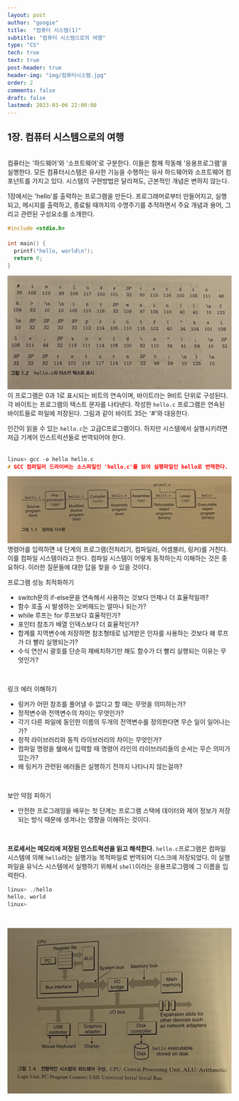 ```yaml
---
layout: post
author: "googie"
title:  "컴퓨터 시스템(1)"
subtitle: "컴퓨터 시스템으로의 여행"
type: "CS"
tech: true
text: true
post-header: true
header-img: "img/컴퓨터시스템.jpg"
order: 2
comments: false
draft: false
lastmod: 2023-03-06 22:00:00
---
```


## 1장. 컴퓨터 시스템으로의 여행

<br />
컴퓨터는 '하드웨어'와 '소프트웨어'로 구분한다. 이들은 함께 작동해 '응용프로그램'을 실행한다.
모든 컴퓨터시스템은 유사한 기능을 수행하는 유사 하드웨어와 소프트웨어 컴포넌트를 가지고 있다.
시스템의 구현방법은 달라져도, 근본적인 개념은 변하지 않는다.

1장에서는 'hello'를 출력하는 프로그램을 만든다.
프로그래머로부터 만들어지고, 실행되고, 메시지를 출력하고, 종료될 때까지의 수명주기를 추적하면서 주요 개념과 용어, 그리고 관련된 구성요소를 소개한다.



```c
#include <stdio.h>

int main() {
  printf("hello, world\n");
  return 0;
}
```
![hello.c의 아스키 텍스트 표시](img/IMG_1931.jpg)
이 프로그램은 0과 1로 표시되는 비트의 연속이며, 바이트라는 9비트 단위로 구성된다. 각 바이트는 프로그램의 텍스트 문자를 나타낸다.
작성한 `hello.c` 프로그램은 연속된 바이트들로 파일에 저장된다. 그림과 같이 바이트 35는 '#'와 대응한다.


인간이 읽을 수 있는 `hello.c`는 고급C프로그램이다. 하지만 시스템에서 실행시키려면 저급 기계어 인스트럭션들로 번역되어야 한다.
<br /><br />

```c
linux> gcc -o hello hello.c
# GCC 컴파일러 드라이버는 소스파일인 'hello.c'를 읽어 실행파일인 hello로 번역한다.
```
![hello.c의 컴파일 시스템](img/IMG_1932.jpg)
명령어를 입력하면 네 단계의 프로그램(전처리기, 컴파일라, 어셈블러, 링커)를 거친다. 이를 컴파일 시스템이라고 한다.
컴파일 시스템이 어떻게 동작하는지 이해하는 것은 중요하다. 이러한 질문들에 대한 답을 찾을 수 있을 것이다.
<br />

프로그램 성능 최적화하기
>
- switch문의 if-else문을 연속해서 사용하는 것보다 언제나 더 효율적일까?
- 함수 호출 시 발생하는 오버헤드는 얼마나 되는가?
- while 루프는 for 루프보다 효율적인가?
- 포인터 참조가 배열 인덱스보다 더 효율적인가?
- 합계를 지역변수에 저장하면 참조형태로 넘겨받은 인자를 사용하는 것보다 왜 루프가 더 빨리 실행되는가?
- 수식 연산시 괄호를 단순히 재배치하기만 해도 함수가 더 빨리 실행되는 이유는 무엇인가?

<br />

링크 에러 이해하기
>
- 링커가 어떤 참조를 풀어낼 수 없다고 할 때는 무엇을 의미하는가?
- 정적변수와 전역변수의 차이는 무엇인가?
- 각기 다른 파일에 동인한 이름의 두개의 전역변수를 정의한다면 무슨 일이 일어나는가?
- 정적 라이브러리와 동적 라이브러리의 차이는 무엇인가?
- 컴파일 명령을 쉘에서 입력할 때 명령어 라인의 라이브러리들의 순서는 무슨 의미가 있는가?
- 왜 링커가 관련된 에러들은 실행하기 전까지 나타나지 않는걸까?

<br />

보안 약점 피하기
>
- 안전한 프로그래밍을 배우는 첫 단계는 프로그램 스택에 데이터와 제어 정보가 저장되는 방식 때문에 생겨나는 영향을 이해하는 것이다.

<br />

**프로세서는 메모리에 저장된 인스트럭션을 읽고 해석한다.**
`hello.c`프로그램은 컴파일 시스템에 의해 `hello`라는 실행가능 목적파일로 번역되어 디스크에 저장되었다. 이 실행파일을 유닉스 시스템에서 실행하기 위해서 `shell`이라는 응용프로그램에 그 이름을 입력한다.

```c
linux> ./hello
hello, world
linux>
```
<br />

![전형적인 시스템의 하드웨어 구성](img/IMG_1933.jpg)


